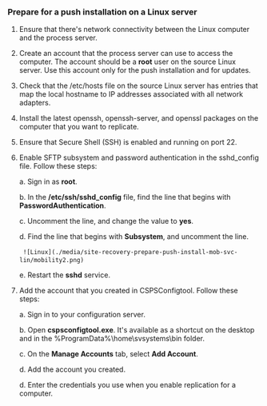 ### Prepare for a push installation on a Linux server

1. Ensure that there's network connectivity between the Linux computer and the process server.
2. Create an account that the process server can use to access the computer. The account should be a **root** user on the source Linux server. Use this account only for the push installation and for updates.
3. Check that the /etc/hosts file on the source Linux server has entries that map the local hostname to IP addresses associated with all network adapters.
4. Install the latest openssh, openssh-server, and openssl packages on the computer that you want to replicate.
5. Ensure that Secure Shell (SSH) is enabled and running on port 22.
6. Enable SFTP subsystem and password authentication in the sshd_config file. Follow these steps:

    a. Sign in as **root**.

    b. In the **/etc/ssh/sshd_config** file, find the line that begins with **PasswordAuthentication**.

    c. Uncomment the line, and change the value to **yes**.

    d. Find the line that begins with **Subsystem**, and uncomment the line.

        ![Linux](./media/site-recovery-prepare-push-install-mob-svc-lin/mobility2.png)

    e. Restart the **sshd** service.

7. Add the account that you created in CSPSConfigtool. Follow these steps:

    a. Sign in to your configuration server.

    b. Open **cspsconfigtool.exe**. It's available as a shortcut on the desktop and in the %ProgramData%\home\svsystems\bin folder.

    c. On the **Manage Accounts** tab, select **Add Account**.

    d. Add the account you created.

    d. Enter the credentials you use when you enable replication for a computer.
<!--Update_Description: wording update-->
<!--ms.date: 03/05/2018-->